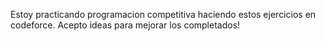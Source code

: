Estoy practicando programacion competitiva haciendo estos ejercicios en codeforce.
Acepto ideas para mejorar los completados!
